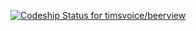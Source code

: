 [ ![Codeship Status for timsvoice/beerview](https://codeship.com/projects/390dab00-42f1-0134-844f-76986b1cab33/status?branch=master)](https://codeship.com/projects/168302)
